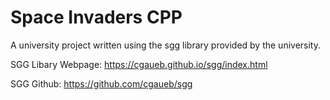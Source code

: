 # Space Invaders CPP

A university project written using the sgg library provided by the university.

SGG Libary Webpage: https://cgaueb.github.io/sgg/index.html

SGG Github: https://github.com/cgaueb/sgg
